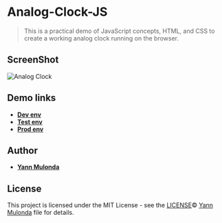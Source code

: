 # Analog-Clock-JS

> This is a practical demo of JavaScript concepts, HTML, and CSS to create a working analog clock running on the browser.

## ScreenShot

![Analog Clock](./img/clock.gif)

## Demo links

* **[Dev env](https://clock-dev.netlify.app/)**
* **[Test env](https://clock-test.netlify.app/)**
* **[Prod env](https://clock-prod.netlify.app/)**

## Author

* **[Yann Mulonda](https://github.com/YannMjl)**

## License

This project is licensed under the MIT License - see the [LICENSE](LICENSE)© [Yann Mulonda](https://github.com/YannMjl) file for details.
